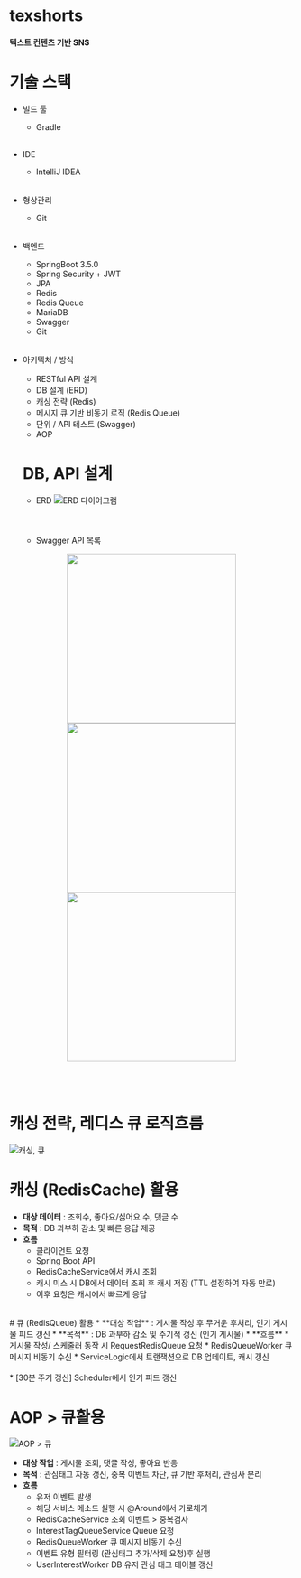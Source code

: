 # texshorts  
#### 텍스트 컨텐츠 기반 SNS

# 기술 스택
* 빌드 툴
  * Gradle
    <br><br>
* IDE
  * IntelliJ IDEA
    <br><br>
* 형상관리
  * Git
    <br><br>
* 백엔드
  * SpringBoot 3.5.0 
  * Spring Security + JWT
  * JPA
  * Redis
  * Redis Queue
  * MariaDB
  * Swagger
  * Git
    <br><br>
* 아키텍처 / 방식
  * RESTful API 설계
  * DB 설계 (ERD)
  * 캐싱 전략 (Redis)
  * 메시지 큐 기반 비동기 로직 (Redis Queue)
  * 단위 / API 테스트 (Swagger)
  * AOP

  # DB, API 설계
  
  * ERD
    ![ERD 다이어그램](images/ERD.jpg)
      <br><br><br><br>
  * Swagger API 목록
<p align="center">
  <img src="images/API.jpg" width="300" style="vertical-align:top;" />
  <img src="images/API2.jpg" width="300" style="vertical-align:top;" />
  <img src="images/API3.jpg" width="300" style="vertical-align:top;" />
</p>
<br><br>

# 캐싱 전략, 레디스 큐 로직흐름

  ![캐싱, 큐](images/flow2.jpg)

# 캐싱 (RedisCache) 활용 
* **대상 데이터** : 조회수, 좋아요/싫어요 수, 댓글 수
* **목적** : DB 과부하 감소 및 빠른 응답 제공
* **흐름** 
  * 클라이언트 요청 
  *  Spring Boot API 
  *  RedisCacheService에서 캐시 조회
  * 캐시 미스 시 DB에서 데이터 조회 후 캐시 저장 (TTL 설정하여 자동 만료)
  *  이후 요청은 캐시에서 빠르게 응답
<br>
# 큐 (RedisQueue) 활용
* **대상 작업** : 게시물 작성 후 무거운 후처리, 인기 게시물 피드 갱신
* **목적** : DB 과부하 감소 및 주기적 갱신 (인기 게시물)
* **흐름**
  * 게시물 작성/ 스케줄러 동작 시 RequestRedisQueue 요청
  * RedisQueueWorker 큐 메시지 비동기 수신
  * ServiceLogic에서 트랜잭션으로 DB 업데이트, 캐시 갱신
  <br><br>
  * [30분 주기 갱신] Scheduler에서 인기 피드 갱신


# AOP > 큐활용
![AOP > 큐](images/AOP2.jpg)
* **대상 작업** : 게시물 조회, 댓글 작성, 좋아요 반응
* **목적** : 관심태그 자동 갱신, 중복 이벤트 차단, 큐 기반 후처리, 관심사 분리
* **흐름**
  * 유저 이벤트 발생
  * 해당 서비스 메소드 실행 시 @Around에서 가로채기
  * RedisCacheService 조회 이벤트 > 중복검사
  * InterestTagQueueService Queue 요청
  * RedisQueueWorker 큐 메시지 비동기 수신
  * 이벤트 유형 필터링 (관심태그 추가/삭제 요청)후 실행
  * UserInterestWorker DB 유저 관심 태그 테이블 갱신